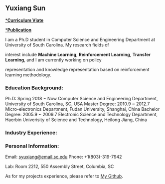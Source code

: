 ## Yuxiang Sun

[***Curriculum Viate**]()    

[***Publication**]()                        


I am a Ph.D student in Computer Science and Engineering Department at University of South Carolina. My research fields of 

interest include **Machine Learning**, **Reinforcement Learning**, **Transfer Learning**, and I am currently working on policy 

representation and knowledge representation based on reinforcement learning methodology.

### **Education Background:**
Ph.D: Spring 2018 ~ Now
      Computer Science and Engineering Department, University of South Carolina, SC, USA
Master Degree: 2010.9 ~ 2012.7
      Micro-electronics Department, Fudan University, Shanghai, China
Bachelor Degree: 2005.9 ~ 2009.7
      Electronic Science and Technology Department, Haerbin Univerisity of Science and Technology, Heilong Jiang, China
### **Industry Experience:** 

### Personal Information:
Email: syuxiang@email.sc.edu   Phone: +1(803)-319-7942

Lab: Room 2212, 550 Assembly Street, Columbia, SC

As for my projects experience, please refer to [My Github](https://github.com/SunCherry).

